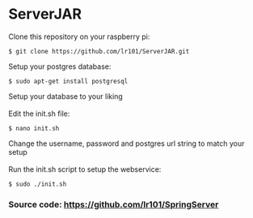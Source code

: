 # ServerJAR
Clone this repository on your raspberry pi:
```
$ git clone https://github.com/lr101/ServerJAR.git
```
Setup your postgres database:
```
$ sudo apt-get install postgresql
```
Setup your database to your liking \
\
Edit the init.sh file:
```
$ nano init.sh
```
Change the username, password and postgres url string to match your setup \
\
Run the init.sh script to setup the webservice:
```
$ sudo ./init.sh
```

### Source code: https://github.com/lr101/SpringServer
